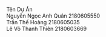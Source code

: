 Tên Dự Án <br/>
Nguyễn Ngọc Anh Quân 2180605550 <br/>
Trần Thế Hoàng 2180605035 <br/>
Lê Võ Thanh Thiên 2180603669 
